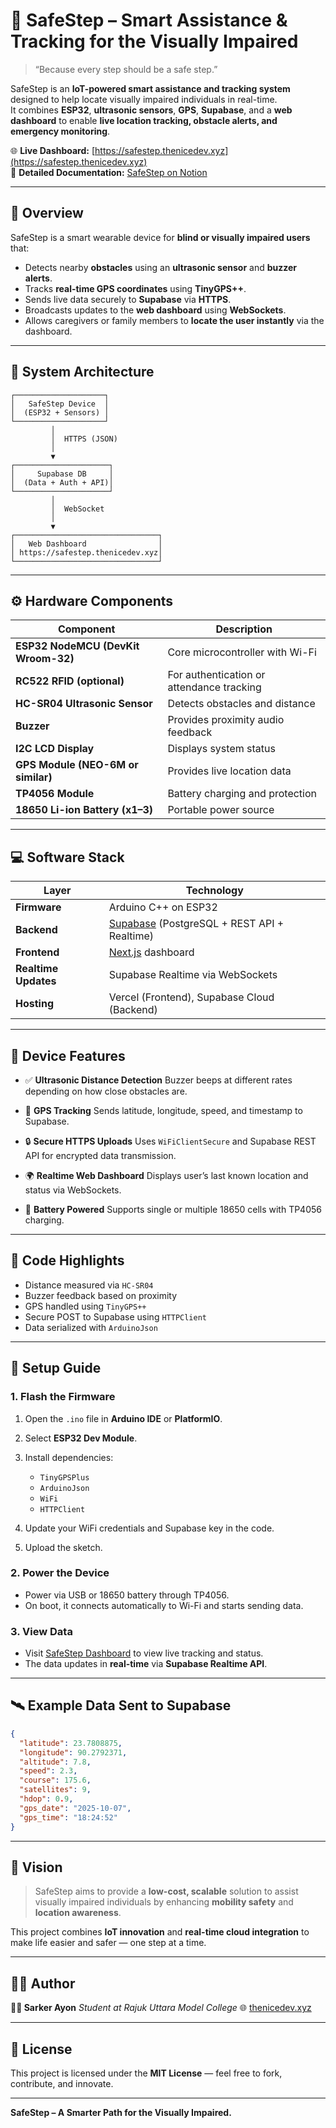 # 🦶 SafeStep – Smart Assistance & Tracking for the Visually Impaired

> “Because every step should be a safe step.”

SafeStep is an **IoT-powered smart assistance and tracking system** designed to help locate visually impaired individuals in real-time.  
It combines **ESP32**, **ultrasonic sensors**, **GPS**, **Supabase**, and a **web dashboard** to enable **live location tracking, obstacle alerts, and emergency monitoring**.

🌐 **Live Dashboard:** [https://safestep.thenicedev.xyz](https://safestep.thenicedev.xyz)  
📘 **Detailed Documentation:** [SafeStep on Notion](https://www.notion.so/SafeStep-284984bc3ea780fdb5d6f63c1197ec27?source=copy_link)

---

## 🚀 Overview

SafeStep is a smart wearable device for **blind or visually impaired users** that:
- Detects nearby **obstacles** using an **ultrasonic sensor** and **buzzer alerts**.
- Tracks **real-time GPS coordinates** using **TinyGPS++**.
- Sends live data securely to **Supabase** via **HTTPS**.
- Broadcasts updates to the **web dashboard** using **WebSockets**.
- Allows caregivers or family members to **locate the user instantly** via the dashboard.

---

## 🧠 System Architecture

```text
┌────────────────────┐
│   SafeStep Device  │
│  (ESP32 + Sensors) │
└────────────────────┘
         │  
         │  HTTPS (JSON)
         │  
         ▼
┌─────────────────────┐
│     Supabase DB     │
│  (Data + Auth + API)│
└─────────────────────┘
         │  
         │  WebSocket
         │  
         ▼
┌────────────────────────────────┐
│   Web Dashboard                │
│ https://safestep.thenicedev.xyz│
└────────────────────────────────┘
````

---

## ⚙️ Hardware Components

| Component                           | Description                               |
| ----------------------------------- | ----------------------------------------- |
| **ESP32 NodeMCU (DevKit Wroom-32)** | Core microcontroller with Wi-Fi           |
| **RC522 RFID (optional)**           | For authentication or attendance tracking |
| **HC-SR04 Ultrasonic Sensor**       | Detects obstacles and distance            |
| **Buzzer**                          | Provides proximity audio feedback         |
| **I2C LCD Display**                 | Displays system status                    |
| **GPS Module (NEO-6M or similar)**  | Provides live location data               |
| **TP4056 Module**                   | Battery charging and protection           |
| **18650 Li-ion Battery (x1–3)**     | Portable power source                     |

---

## 💻 Software Stack

| Layer                | Technology                                                           |
| -------------------- | -------------------------------------------------------------------- |
| **Firmware**         | Arduino C++ on ESP32                                                 |
| **Backend**          | [Supabase](https://supabase.com/) (PostgreSQL + REST API + Realtime) |
| **Frontend**         | [Next.js](https://nextjs.org/) dashboard                             |
| **Realtime Updates** | Supabase Realtime via WebSockets                                     |
| **Hosting**          | Vercel (Frontend), Supabase Cloud (Backend)                          |

---

## 🔩 Device Features

* ✅ **Ultrasonic Distance Detection**
  Buzzer beeps at different rates depending on how close obstacles are.

* 📡 **GPS Tracking**
  Sends latitude, longitude, speed, and timestamp to Supabase.

* 🔒 **Secure HTTPS Uploads**
  Uses `WiFiClientSecure` and Supabase REST API for encrypted data transmission.

* 🌍 **Realtime Web Dashboard**
  Displays user’s last known location and status via WebSockets.

* 🔋 **Battery Powered**
  Supports single or multiple 18650 cells with TP4056 charging.

---

## 🧰 Code Highlights

* Distance measured via `HC-SR04`
* Buzzer feedback based on proximity
* GPS handled using `TinyGPS++`
* Secure POST to Supabase using `HTTPClient`
* Data serialized with `ArduinoJson`

---

## 🔧 Setup Guide

### 1. Flash the Firmware

1. Open the `.ino` file in **Arduino IDE** or **PlatformIO**.
2. Select **ESP32 Dev Module**.
3. Install dependencies:

   * `TinyGPSPlus`
   * `ArduinoJson`
   * `WiFi`
   * `HTTPClient`
4. Update your WiFi credentials and Supabase key in the code.
5. Upload the sketch.

### 2. Power the Device

* Power via USB or 18650 battery through TP4056.
* On boot, it connects automatically to Wi-Fi and starts sending data.

### 3. View Data

* Visit [SafeStep Dashboard](https://safestep.thenicedev.xyz) to view live tracking and status.
* The data updates in **real-time** via **Supabase Realtime API**.

---

## 🛰️ Example Data Sent to Supabase

```json
{
  "latitude": 23.7808875,
  "longitude": 90.2792371,
  "altitude": 7.8,
  "speed": 2.3,
  "course": 175.6,
  "satellites": 9,
  "hdop": 0.9,
  "gps_date": "2025-10-07",
  "gps_time": "18:24:52"
}
```

---

## 🌈 Vision

> SafeStep aims to provide a **low-cost, scalable** solution to assist visually impaired individuals by enhancing **mobility safety** and **location awareness**.

This project combines **IoT innovation** and **real-time cloud integration** to make life easier and safer — one step at a time.

---

## 🧑‍💻 Author

**👨‍💻 Sarker Ayon**
*Student at Rajuk Uttara Model College*
🌐 [thenicedev.xyz](https://www.thenicedev.xyz)

---

## 📜 License

This project is licensed under the **MIT License** — feel free to fork, contribute, and innovate.

---

**SafeStep – A Smarter Path for the Visually Impaired.**
